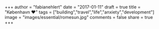 +++
author = "fabianehlert"
date = "2017-01-11"
draft = true
title = "København ❤️"
tags = ["building","travel","life","anxiety","development"]
image = "images/essential/romesun.jpg"
comments = false
share = true
+++
